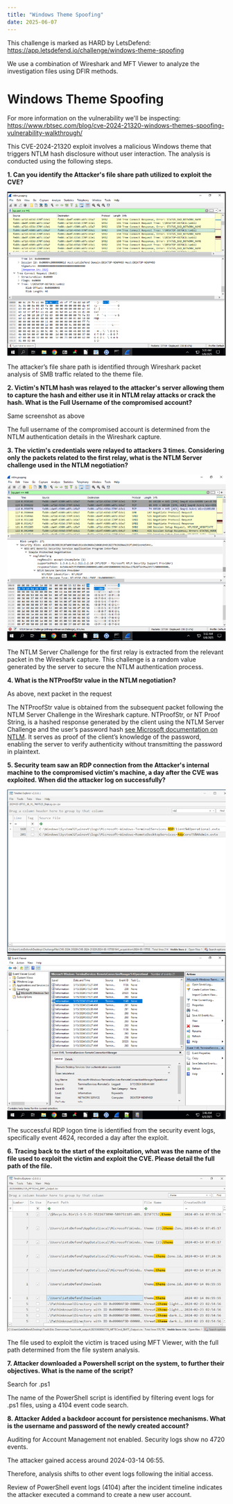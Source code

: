 ```yaml
---
title: "Windows Theme Spoofing"
date: 2025-06-07
---
```


This challenge is marked as HARD by LetsDefend: https://app.letsdefend.io/challenge/windows-theme-spoofing

We use a combination of Wireshark and MFT Viewer to analyze the investigation files using DFIR methods.

# Windows Theme Spoofing

For more information on the vulnerability we'll be inspecting: https://www.rbtsec.com/blog/cve-2024-21320-windows-themes-spoofing-vulnerability-walkthrough/

This CVE-2024-21320 exploit involves a malicious Windows theme that triggers NTLM hash disclosure without user interaction. The analysis is conducted using the following steps.

**1. Can you identify the Attacker's file share path utilized to exploit the CVE?**

![](images/1.png)

The attacker’s file share path is identified through Wireshark packet analysis of SMB traffic related to the theme file.

**2. Victim's NTLM hash was relayed to the attacker's server allowing them to capture the hash and either use it in NTLM relay attacks or crack the hash. What is the Full Username of the compromised account?**

Same screenshot as above

The full username of the compromised account is determined from the NTLM authentication details in the Wireshark capture.

**3. The victim's credentials were relayed to attackers 3 times. Considering only the packets related to the first relay, what is the NTLM Server challenge used in the NTLM negotiation?**

![](images/2.png)

The NTLM Server Challenge for the first relay is extracted from the relevant packet in the Wireshark capture. This challenge is a random value generated by the server to secure the NTLM authentication process.

**4. What is the NTProofStr value in the NTLM negotiation?**

As above, next packet in the request

The NTProofStr value is obtained from the subsequent packet following the NTLM Server Challenge in the Wireshark capture. NTProofStr, or NT Proof String, is a hashed response generated by the client using the NTLM Server Challenge and the user’s password hash [see Microsoft documentation on NTLM](https://docs.microsoft.com/en-us/windows/win32/secauthn/microsoft-ntlm). It serves as proof of the client’s knowledge of the password, enabling the server to verify authenticity without transmitting the password in plaintext.

**5. Security team saw an RDP connection from the Attacker's internal machine to the compromised victim's machine, a day after the CVE was exploited. When did the attacker log on successfully?**

![](images/3.png)
![](images/4.png)

The successful RDP logon time is identified from the security event logs, specifically event 4624, recorded a day after the exploit.

**6. Tracing back to the start of the exploitation, what was the name of the file used to exploit the victim and exploit the CVE. Please detail the full path of the file.**

![](images/5.png)

The file used to exploit the victim is traced using MFT Viewer, with the full path determined from the file system analysis.

**7. Attacker downloaded a Powershell script on the system, to further their objectives. What is the name of the script?**

Search for .ps1

The name of the PowerShell script is identified by filtering event logs for .ps1 files, using a 4104 event code search.

**8. Attacker Added a backdoor account for persistence mechanisms. What is the username and password of the newly created account?**

Auditing for Account Management not enabled. Security logs show no 4720 events.

The attacker gained access around 2024-03-14 06:55.

Therefore, analysis shifts to other event logs following the initial access.

Review of PowerShell event logs (4104) after the incident timeline indicates the attacker executed a command to create a new user account.
